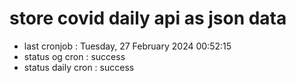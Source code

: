 # store covid daily api as json data

- last cronjob : Tuesday, 27 February 2024 00:52:15
- status og cron : success
- status daily cron : success
      
      